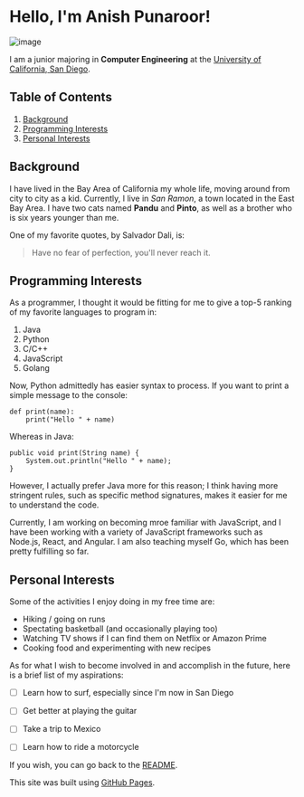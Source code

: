 # Hello, I'm Anish Punaroor!

![image](https://user-images.githubusercontent.com/11761356/134828168-920ffb3e-927c-4e71-987c-9b0708577554.png)

I am a junior majoring in **Computer Engineering** at the [University of California, San Diego](https://ucsd.edu/). 

## Table of Contents
1. [Background](##Background)
2. [Programming Interests](##Programming-Interests)
3. [Personal Interests](##Personal-Interests)

## Background

I have lived in the Bay Area of California my whole life, moving around from city to city as a kid. Currently, I live in *San Ramon*, a town located in the East Bay Area. I have two cats named **Pandu** and **Pinto**, as well as a brother who is six years younger than me. 

One of my favorite quotes, by Salvador Dali, is:

> Have no fear of perfection, you'll never reach it. 


## Programming Interests

As a programmer, I thought it would be fitting for me to give a top-5 ranking of my favorite languages to program in: 

1. Java
2. Python
3. C/C++
4. JavaScript
5. Golang

Now, Python admittedly has easier syntax to process. If you want to print a simple message to the console: 

```
def print(name):
    print("Hello " + name)
```

Whereas in Java:
```
public void print(String name) {
    System.out.println("Hello " + name); 
}
```

However, I actually prefer Java more for this reason; I think having more stringent rules, such as specific method signatures, makes it easier for me to understand the code. 

Currently, I am working on becoming mroe familiar with JavaScript, and I have been working with a variety of JavaScript frameworks such as Node.js, React, and Angular. I am also teaching myself Go, which has been pretty fulfilling so far. 

## Personal Interests

Some of the activities I enjoy doing in my free time are: 
 - Hiking / going on runs
 - Spectating basketball (and occasionally playing too)
 - Watching TV shows if I can find them on Netflix or Amazon Prime
 - Cooking food and experimenting with new recipes

As for what I wish to become involved in and accomplish in the future, here is a brief list of my aspirations:  
 - [ ] Learn how to surf, especially since I'm now in San Diego
 - [ ] Get better at playing the guitar 
 - [ ] Take a trip to Mexico 
 - [ ] Learn how to ride a motorcycle


If you wish, you can go back to the [README](README.md). 


This site was built using [GitHub Pages](https://pages.github.com/).
